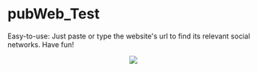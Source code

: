 # pubWeb_Test

Easy-to-use:
Just paste or type the website's url to find its relevant social networks. Have fun!

<p align="center">
  <img src="https://s3-us-west-2.amazonaws.com/soft-images-alt/socials-finder.png"/>
</p>

